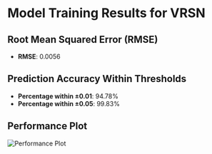 # Model Training Results for VRSN

## Root Mean Squared Error (RMSE)
- **RMSE**: 0.0056

## Prediction Accuracy Within Thresholds
- **Percentage within ±0.01**: 94.78%
- **Percentage within ±0.05**: 99.83%

## Performance Plot
![Performance Plot](../imgs/VRSN.png)
